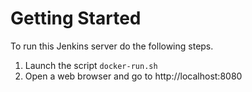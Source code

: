 # Getting Started

To run this Jenkins server do the following steps.

1. Launch the script `docker-run.sh`
2. Open a web browser and go to http://localhost:8080
